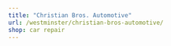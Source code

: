```yaml
---
title: "Christian Bros. Automotive"
url: /westminster/christian-bros-automotive/
shop: car repair
---
```

